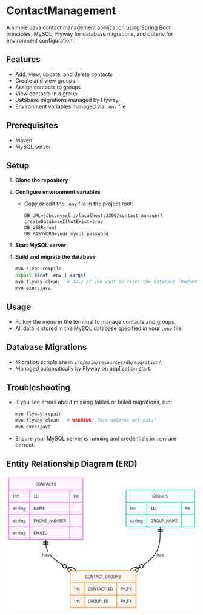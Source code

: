# ContactManagement

A simple Java contact management application using Spring Boot principles, MySQL, Flyway for database migrations, and dotenv for environment configuration.

## Features
- Add, view, update, and delete contacts
- Create and view groups
- Assign contacts to groups
- View contacts in a group
- Database migrations managed by Flyway
- Environment variables managed via `.env` file

## Prerequisites
- Maven
- MySQL server

## Setup

1. **Clone the repository**

2. **Configure environment variables**
   - Copy or edit the `.env` file in the project root:
     ```env
     DB_URL=jdbc:mysql://localhost:3306/contact_manager?createDatabaseIfNotExist=true
     DB_USER=root
     DB_PASSWORD=your_mysql_password
     ```

3. **Start MySQL server**

4. **Build and migrate the database**
   ```sh
   mvn clean compile
   export $(cat .env | xargs)
   mvn flyway:clean   # Only if you want to reset the database (DANGEROUS: deletes all data!)
   mvn exec:java
   ```

## Usage
- Follow the menu in the terminal to manage contacts and groups.
- All data is stored in the MySQL database specified in your `.env` file.

## Database Migrations
- Migration scripts are in `src/main/resources/db/migration/`.
- Managed automatically by Flyway on application start.

## Troubleshooting
- If you see errors about missing tables or failed migrations, run:
  ```sh
  mvn flyway:repair
  mvn flyway:clean   # WARNING: This deletes all data!
  mvn exec:java
  ```
- Ensure your MySQL server is running and credentials in `.env` are correct.

## Entity Relationship Diagram (ERD)
![ERD](ERD.png)
